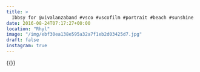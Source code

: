 ```yaml
---
title: >
  Ibbsy for @vivalanzaband #vsco #vscofilm #portrait #beach #sunshine
date: 2016-08-24T07:17:27+00:00
location: "Rhyl"
image: "/img/ebf30ea138e595a32a7f1eb2d03425d7.jpg"
draft: false
instagram: true
---
```


{{<photo src="/img/ebf30ea138e595a32a7f1eb2d03425d7.jpg">}}
